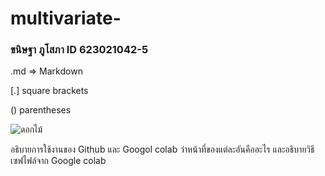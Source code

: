 # multivariate-

### ขนิษฐา ภูโสภา ID 623021042-5

.md => Markdown

[.] square brackets

() parentheses

![ดอกไม้](image.jpeg)

อธิบายการใช้งานของ Github และ Googol colab ว่าหน้าที่ของแต่ละอันคืออะไร และอธิบายวิธีเซฟไฟล์จาก Google colab
